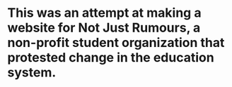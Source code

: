# This was an attempt at making a website for Not Just Rumours, a non-profit student organization that protested change in the education system.